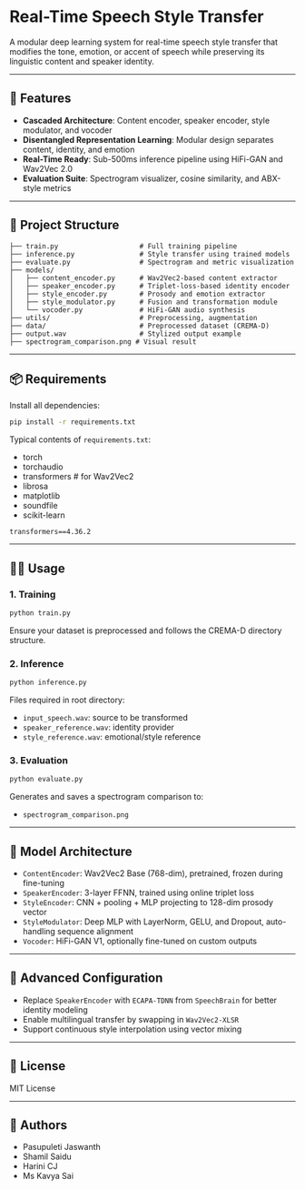 # Real-Time Speech Style Transfer

A modular deep learning system for real-time speech style transfer that modifies the tone, emotion, or accent of speech while preserving its linguistic content and speaker identity.

---

## 🚀 Features
- **Cascaded Architecture**: Content encoder, speaker encoder, style modulator, and vocoder
- **Disentangled Representation Learning**: Modular design separates content, identity, and emotion
- **Real-Time Ready**: Sub-500ms inference pipeline using HiFi-GAN and Wav2Vec 2.0
- **Evaluation Suite**: Spectrogram visualizer, cosine similarity, and ABX-style metrics

---

## 📁 Project Structure
```
├── train.py                    # Full training pipeline
├── inference.py                # Style transfer using trained models
├── evaluate.py                 # Spectrogram and metric visualization
├── models/
│   ├── content_encoder.py      # Wav2Vec2-based content extractor
│   ├── speaker_encoder.py      # Triplet-loss-based identity encoder
│   ├── style_encoder.py        # Prosody and emotion extractor
│   ├── style_modulator.py      # Fusion and transformation module
│   └── vocoder.py              # HiFi-GAN audio synthesis
├── utils/                      # Preprocessing, augmentation
├── data/                       # Preprocessed dataset (CREMA-D)
├── output.wav                  # Stylized output example
├── spectrogram_comparison.png # Visual result
```

---

## 📦 Requirements
Install all dependencies:
```bash
pip install -r requirements.txt
```
Typical contents of `requirements.txt`:
- torch
- torchaudio
- transformers  # for Wav2Vec2
- librosa
- matplotlib
- soundfile
- scikit-learn
```
transformers==4.36.2
```

---

## 🏃‍♂️ Usage

### 1. Training
```bash
python train.py
```
Ensure your dataset is preprocessed and follows the CREMA-D directory structure.

### 2. Inference
```bash
python inference.py
```
Files required in root directory:
- `input_speech.wav`: source to be transformed
- `speaker_reference.wav`: identity provider
- `style_reference.wav`: emotional/style reference

### 3. Evaluation
```bash
python evaluate.py
```
Generates and saves a spectrogram comparison to:
- `spectrogram_comparison.png`

---

## 🎯 Model Architecture
- `ContentEncoder`: Wav2Vec2 Base (768-dim), pretrained, frozen during fine-tuning
- `SpeakerEncoder`: 3-layer FFNN, trained using online triplet loss
- `StyleEncoder`: CNN + pooling + MLP projecting to 128-dim prosody vector
- `StyleModulator`: Deep MLP with LayerNorm, GELU, and Dropout, auto-handling sequence alignment
- `Vocoder`: HiFi-GAN V1, optionally fine-tuned on custom outputs

---

## 🔧 Advanced Configuration
- Replace `SpeakerEncoder` with `ECAPA-TDNN` from `SpeechBrain` for better identity modeling
- Enable multilingual transfer by swapping in `Wav2Vec2-XLSR`
- Support continuous style interpolation using vector mixing

---

## 📄 License
MIT License

---

## 👥 Authors
- Pasupuleti Jaswanth
- Shamil Saidu
- Harini CJ
- Ms Kavya Sai

